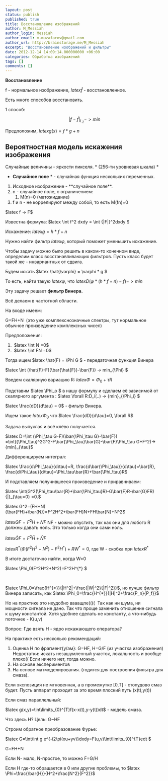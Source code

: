 ```yaml
---
layout: post
status: publish
published: true
title: Восстановление изображений
author: M_Messiah
author_login: Messiah
author_email: m.muzafarov@gmail.com
author_url: http://brainstorage.me/M_Messiah
excerpt: "Восстановление изображений и фильтры"
date: 2012-12-14 14:09:14.000000000 +06:00
categories: Обработка изображений
tags: []
comments: []
---
```


**Восстановление**

f - нормальное изображение, $latex \hat{f}$ - восстановленное.

Есть много способов восстановить.



1 способ: 

$$
|f-\hat{f}{|}_{L_2}->min
$$

Предположим, $latex g(x)=f*g+n$
## Вероятностная модель искажения изображения ##
Случайные величины - яркости пикселя. * (256-ти уровневая шкала) *

* **Случайное поле** * - случайная функция нескольких переменных.
<ol>
	<li>Исходное изображение -&nbsp;**случайное поле**.</li>
	<li>n - случайное поле, с ограничением:
<ol>
	<li>M(n)=0 (матожидание)</li>
</ol>
</li>
	<li>f и n - не коррелируют между собой, то есть M(fn)=0</li>
</ol>
$latex f -> F$

Известна формула:&nbsp;$latex \int f^2 dxdy = \int {|F|}^2dxdy $

Искажение: $latex g=h*f + n$

Нужно найти фильтр $latex \varphi$, который поможет уменьшить искажение.

Чтобы задачу можно было решить в каком-то конечном виде, определим класс восстанавливающих фильтров. Пусть класс будет такой же - инвариантных от сдвига.

Будем искать $latex \hat{\varphi} = \varphi * g $

То есть, найти такую $latex \varphi$, что $latex D(\varphi *(h*f+n)-f)->min$

Эту задачу решает **фильтр Винера.**

Всё делаем в частотной области.

На входе имеем:

G=FH+N &nbsp;(это уже комплекснозначные спектры, тут нормальное обычное произведение комплексных чисел)

Предположения:
<ol>
	<li>&nbsp;$latex \int N =0$</li>
	<li>&nbsp;$latex \int FN =0$</li>
</ol>
Тогда ищем $latex \hat{F} = \Phi G $ - передаточная функция Винера

$latex \int (\hat{F}-F)(\bar{\hat{F}}-\bar{F}) -> min_{\Phi} $

Введем скалярную вариацию R: $latex \Phi=\Phi_0+\tau R$

Подставим $latex \Phi_o $ в нашу формулу и сделаем её зависимой от скалярного аргумента : $latex \forall R:D_i(..) -> {min}_{\Phi_i} $

$latex \frac{dD}{d\tau} = 0$ - фильтр Винера.

Ищем такое $latex \Phi_0$ что $latex \frac{dD}{d\tau}=0, \forall R$

Задача выпуклая и всё клёво получается.

$latex D=\int (\Phi_\tau G-F)(\bar{\Phi_\tau G}-\bar{F}) =\int({\Phi_\tau}^2G^2-F\bar{\Phi_\tau}\bar{G}-\bar{F}\Phi_\tau G+F^2)->{min}_{\tau}$

Дифференцируем интеграл:

$latex \frac{d\Phi_\tau}{d\tau}=R, \frac{d\bar{\Phi_\tau}}{d\tau}=\bar{R}, \frac{d\Phi_\tau}{d\tau}=\Phi_\tau\bar{R}+\bar{\Phi_\tau}R$

И подставляем получившееся произведение и приравниваем:

$latex \int(G^2(\Phi_\tau\bar{R}+\bar{\Phi_\tau}R)-G\bar{F}R-\bar{G}FR) {|}_{\tau=0} =0.$

$latex G^2=(FH+N)(\bar{FH}+\bar{N})=F^2H^2+\bar{FH}N+FH\bar{N}+N^2$

$latex GF=F^2H+NF$ NF - можно опустить, так как они для любого R должны давать ноль. Это только когда они сами ноль.

$latex \bar{G}F=F^2\bar{H}+\bar{N}F$

$latex R^{*}(\Phi(F^2H^2+N^2)-F^2H^{*})+RW^{*} =0$, где W - скобка при $latex R^{*}$

В итоге достаточно найти, когда W=0

$latex \Phi_0(F^2H^2+N^2)=F^2H^{*} $

&nbsp;

$latex \Phi_0=\frac{H^{*}}{|H^2|+\frac{|W|^2}{|F|^2}}$, но лучше фильтр Винера записать, как $latex \Phi_0=\frac{H^{*}}{|H|^2+\frac{P_n}{P_f}}$

Но на практике это неудобно вааащпе(((( &nbsp;Так как ни шума, ни мощности сигнала не дано. Так что проще заменить отношение сигнала к шуму константой. Хотя удобнее сделать не константу, а что-нибудь поточнее - K(u,v)

Вопрос: Где взять H - ядро искажающего оператора?

На практике есть несколько рекомендаций:
<ol>
	<li>Оценка H по фрагмент{у/ам}:
G=HF, H=G/F (из участка изображения) Недостатки: искать незашумленный участок, локальность и вообще плохо(( Если ничего нет, тогда можно.</li>
	<li>На основе экспериментов</li>
	<li>На основе матмоделирования. (годится для построения фильтра для смаза).</li>
</ol>
Если экспозиция не мгновенная, а в промежутке [0,T] - стопудово смаз будет. Пусть аппарат проходит за это время плоский путь (x(t),y(t))

Если смаз параллельный:

$latex g(x,y)=\int\limits_{0}^{T}f(x-x(t),y-y(t))dt$ - модель смаза.

Что здесь H? Цель: G~HF

Строим обратное преобразование Фурье:

$latex G=\int\int g e^{-i2\pi(xu+yv)}dxdy=F(u,v)\int\limits_{0}^{T}edt $

G=FH+N

Если N- мало, N-простое, то можно F=G/H

Если H где-то обращается в 0 или другие проблемы, то $latex \Phi=\frac{\bar{H}}{H^2+\frac{N^2}{F^2}}$

&nbsp;
